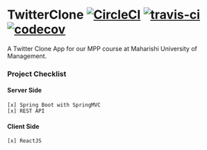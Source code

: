 # TwitterClone [![CircleCI](https://circleci.com/gh/jonathangetachew/TwitterClone.svg?style=svg)](https://circleci.com/gh/jonathangetachew/TwitterClone) [![travis-ci](https://travis-ci.com/jonathangetachew/TwitterClone.svg?branch=develop)](https://travis-ci.com/jonathangetachew/TwitterClone.svg?branch=develop) [![codecov](https://codecov.io/gh/jonathangetachew/TwitterClone/branch/develop/graph/badge.svg)](https://codecov.io/gh/jonathangetachew/TwitterClone)
A Twitter Clone App for our MPP course at Maharishi University of Management.

### Project Checklist
#### Server Side

    [x] Spring Boot with SpringMVC
    [x] REST API

#### Client Side
    [x] ReactJS

